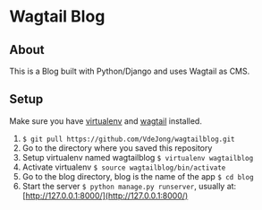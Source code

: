 # Wagtail Blog

## About
This is a Blog built with Python/Django and uses Wagtail as CMS.

## Setup
Make sure you have [virtualenv](http://docs.python-guide.org/en/latest/dev/virtualenvs/) and [wagtail](http://docs.wagtail.io/en/latest/getting_started/tutorial.html) installed.
   1. `$ git pull https://github.com/VdeJong/wagtailblog.git`
   2. Go to the directory where you saved this repository
   3. Setup virtualenv named wagtailblog `$ virtualenv wagtailblog`
   4. Activate virtualenv `$ source wagtailblog/bin/activate`
   5. Go to the blog directory, blog is the name of the app `$ cd blog`
   6. Start the server `$ python manage.py runserver`, usually at: [http://127.0.0.1:8000/](http://127.0.0.1:8000/) 
